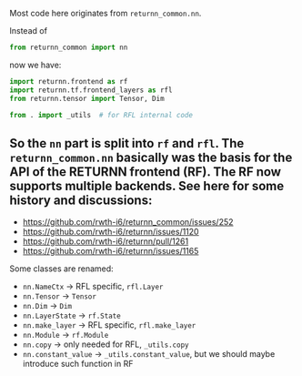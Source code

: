 Most code here originates from `returnn_common.nn`.

Instead of
```python
from returnn_common import nn
```
now we have:
```python
import returnn.frontend as rf
import returnn.tf.frontend_layers as rfl
from returnn.tensor import Tensor, Dim

from . import _utils  # for RFL internal code
```
So the `nn` part is split into `rf` and `rfl`.
The `returnn_common.nn` basically was the basis for the API of the RETURNN frontend (RF).
The RF now supports multiple backends.
See here for some history and discussions:
-
- https://github.com/rwth-i6/returnn_common/issues/252
- https://github.com/rwth-i6/returnn/issues/1120
- https://github.com/rwth-i6/returnn/pull/1261
- https://github.com/rwth-i6/returnn/issues/1165

Some classes are renamed:

* `nn.NameCtx` -> RFL specific, `rfl.Layer`
* `nn.Tensor` -> `Tensor`
* `nn.Dim` -> `Dim`
* `nn.LayerState` -> `rf.State`
* `nn.make_layer` -> RFL specific, `rfl.make_layer`
* `nn.Module` -> `rf.Module`
* `nn.copy` -> only needed for RFL, `_utils.copy`
* `nn.constant_value` -> `_utils.constant_value`,
  but we should maybe introduce such function in RF
